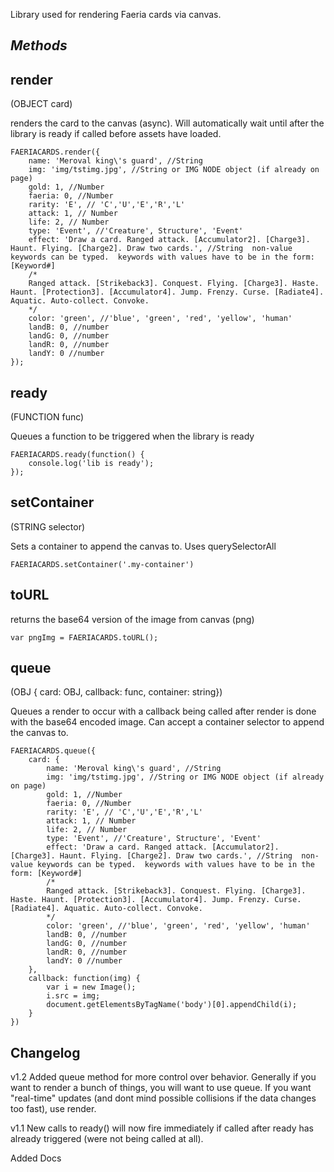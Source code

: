 Library used for rendering Faeria cards via canvas.


*Methods*
-------

render
-------------
(OBJECT card)

renders the card to the canvas (async).  Will automatically wait until after the library is ready if called before assets have loaded.

	FAERIACARDS.render({
	    name: 'Meroval king\'s guard', //String
	    img: 'img/tstimg.jpg', //String or IMG NODE object (if already on page)
	    gold: 1, //Number
	    faeria: 0, //Number
	    rarity: 'E', // 'C','U','E','R','L'
	    attack: 1, // Number
	    life: 2, // Number
	    type: 'Event', //'Creature', Structure', 'Event'
	    effect: 'Draw a card. Ranged attack. [Accumulator2]. [Charge3]. Haunt. Flying. [Charge2]. Draw two cards.', //String  non-value keywords can be typed.  keywords with values have to be in the form: [Keyword#]
	    /*
	    Ranged attack. [Strikeback3]. Conquest. Flying. [Charge3]. Haste. Haunt. [Protection3]. [Accumulator4]. Jump. Frenzy. Curse. [Radiate4]. Aquatic. Auto-collect. Convoke.
	    */
	    color: 'green', //'blue', 'green', 'red', 'yellow', 'human'
	    landB: 0, //number
	    landG: 0, //number
	    landR: 0, //number
	    landY: 0 //number
	});



ready
-----
(FUNCTION func)

Queues a function to be triggered when the library is ready

	FAERIACARDS.ready(function() {
		console.log('lib is ready');
	});



setContainer
------------
(STRING selector)

Sets a container to append the canvas to.  Uses querySelectorAll

	FAERIACARDS.setContainer('.my-container')



toURL
-----
returns the base64 version of the image from canvas (png)

	var pngImg = FAERIACARDS.toURL();


queue
-----
(OBJ { card: OBJ, callback: func, container: string})

Queues a render to occur with a callback being called after render is done with the base64 encoded image.  Can
accept a container selector to append the canvas to.

	FAERIACARDS.queue({
		card: {
		    name: 'Meroval king\'s guard', //String
		    img: 'img/tstimg.jpg', //String or IMG NODE object (if already on page)
		    gold: 1, //Number
		    faeria: 0, //Number
		    rarity: 'E', // 'C','U','E','R','L'
		    attack: 1, // Number
		    life: 2, // Number
		    type: 'Event', //'Creature', Structure', 'Event'
		    effect: 'Draw a card. Ranged attack. [Accumulator2]. [Charge3]. Haunt. Flying. [Charge2]. Draw two cards.', //String  non-value keywords can be typed.  keywords with values have to be in the form: [Keyword#]
		    /*
		    Ranged attack. [Strikeback3]. Conquest. Flying. [Charge3]. Haste. Haunt. [Protection3]. [Accumulator4]. Jump. Frenzy. Curse. [Radiate4]. Aquatic. Auto-collect. Convoke.
		    */
		    color: 'green', //'blue', 'green', 'red', 'yellow', 'human'
		    landB: 0, //number
		    landG: 0, //number
		    landR: 0, //number
		    landY: 0 //number
		},
		callback: function(img) {
			var i = new Image();
            i.src = img;
            document.getElementsByTagName('body')[0].appendChild(i);
		}
	})



Changelog
---------
v1.2
Added queue method for more control over behavior.  Generally if you want to render a bunch of things, you will want to use queue.  If you want "real-time" updates (and dont mind possible collisions if the data changes too fast), use render.


v1.1
New calls to ready() will now fire immediately if called after ready has already triggered (were not being called at all).

Added Docs
